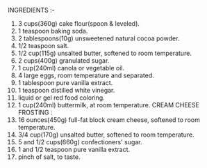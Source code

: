 INGREDIENTS :-
1. 3 cups(360g) cake flour(spoon & leveled).
2. 1 teaspoon baking soda.
3. 2 tablespoons(10g) unsweetened natural cocoa powder.
4. 1/2 teaspoon salt.
5. 1/2 cup(115g) unsalted butter, softened to room temperature.
6. 2 cups(400g) granulated sugar.
7. 1 cup(240ml) canola or vegetable oil.
8. 4 large eggs, room temperature and separated. 
9. 1 tablespoon pure vanilla extract.
10. 1 teaspoon distilled white vinegar.
11. liquid or gel red food coloring.
12. 1 cup(240ml) buttermilk, at room temperature.
CREAM CHEESE FROSTING :
13. 16 ounces(450g) full-fat block cream cheese, softened to room temperature.
14. 3/4 cup(170g) unsalted butter, softened to room temperature.
15. 5 and 1/2 cups(660g) confectioners' sugar.
16. 1 and 1/2 teaspoon pure vanilla extract.
17. pinch of salt, to taste.